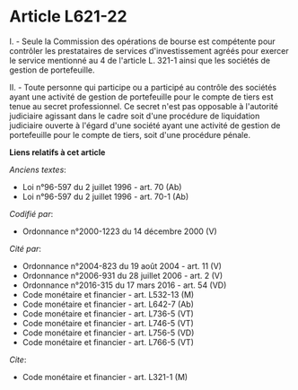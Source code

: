 # Article L621-22

I. - Seule la Commission des opérations de bourse est compétente pour contrôler les prestataires de services d'investissement
agréés pour exercer le service mentionné au 4 de l'article L. 321-1 ainsi que les sociétés de gestion de portefeuille.

II. - Toute personne qui participe ou a participé au contrôle des sociétés ayant une activité de gestion de portefeuille pour
le compte de tiers est tenue au secret professionnel. Ce secret n'est pas opposable à l'autorité judiciaire agissant dans le
cadre soit d'une procédure de liquidation judiciaire ouverte à l'égard d'une société ayant une activité de gestion de
portefeuille pour le compte de tiers, soit d'une procédure pénale.

**Liens relatifs à cet article**

_Anciens textes_:

  - Loi n°96-597 du 2 juillet 1996 - art. 70 (Ab)
  - Loi n°96-597 du 2 juillet 1996 - art. 70-1 (Ab)

_Codifié par_:

  - Ordonnance n°2000-1223 du 14 décembre 2000 (V)

_Cité par_:

  - Ordonnance n°2004-823 du 19 août 2004 - art. 11 (V)
  - Ordonnance n°2006-931 du 28 juillet 2006 - art. 2 (V)
  - Ordonnance n°2016-315 du 17 mars 2016 - art. 54 (VD)
  - Code monétaire et financier - art. L532-13 (M)
  - Code monétaire et financier - art. L642-7 (Ab)
  - Code monétaire et financier - art. L736-5 (VT)
  - Code monétaire et financier - art. L746-5 (VT)
  - Code monétaire et financier - art. L756-5 (VD)
  - Code monétaire et financier - art. L766-5 (VT)

_Cite_:

  - Code monétaire et financier - art. L321-1 (M)
